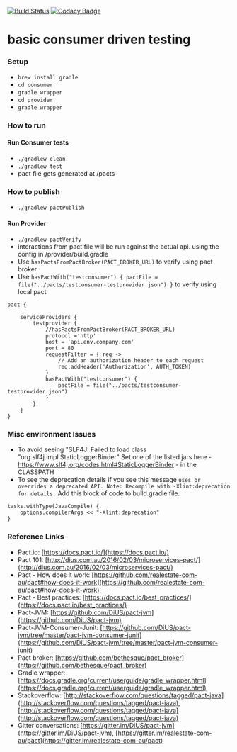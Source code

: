 [![Build Status](https://travis-ci.org/shashidesai/pactdemo.svg?branch=master)](https://travis-ci.org/shashidesai/pactdemo)   [![Codacy Badge](https://api.codacy.com/project/badge/Grade/405861391a36425db5bf409834476488)](https://www.codacy.com/app/shashidhar.desai/pactdemo?utm_source=github.com&amp;utm_medium=referral&amp;utm_content=shashidesai/pactdemo&amp;utm_campaign=Badge_Grade)

# basic consumer driven testing 

### Setup
* `brew install gradle`
* `cd consumer`
* `gradle wrapper` 
* `cd provider`
* `gradle wrapper`

### How to run
#### Run Consumer tests 
* `./gradlew clean`
* `./gradlew test`
* pact file gets generated at /pacts

### How to publish
* `./gradlew pactPublish`

#### Run Provider
* `./gradlew pactVerify`
* interactions from pact file will be run against the actual api.
using the config in /provider/build.gradle
* Use `hasPactsFromPactBroker(PACT_BROKER_URL)` to verify using pact broker
* Use `hasPactWith("testconsumer") {
                pactFile = file("../pacts/testconsumer-testprovider.json")
            }` to verify using local pact
```
pact {

    serviceProviders {
        testprovider {
            //hasPactsFromPactBroker(PACT_BROKER_URL)
            protocol ='http'
            host = 'api.env.company.com'
            port = 80
            requestFilter = { req ->
                // Add an authorization header to each request
                req.addHeader('Authorization', AUTH_TOKEN)
            }
            hasPactWith("testconsumer") {
                pactFile = file("../pacts/testconsumer-testprovider.json")
            }
        }
    }
}

```

### Misc environment Issues
* To avoid seeing "SLF4J: Failed to load class "org.slf4j.impl.StaticLoggerBinder"
Set one of the listed jars here - https://www.slf4j.org/codes.html#StaticLoggerBinder - in the CLASSPATH
* To see the deprecation details if you see this message `uses or overrides a deprecated API. Note: Recompile with -Xlint:deprecation for details.`
Add this block of code to build.gradle file. 
```
tasks.withType(JavaCompile) {
    options.compilerArgs << "-Xlint:deprecation"
}
```

### Reference Links
* Pact.io: [https://docs.pact.io/](https://docs.pact.io/)
* Pact 101: [http://dius.com.au/2016/02/03/microservices-pact/](http://dius.com.au/2016/02/03/microservices-pact/)
* Pact - How does it work: [https://github.com/realestate-com-au/pact#how-does-it-work](https://github.com/realestate-com-au/pact#how-does-it-work)
* Pact - Best practices: [https://docs.pact.io/best_practices/](https://docs.pact.io/best_practices/) 
* Pact-JVM: [https://github.com/DiUS/pact-jvm](https://github.com/DiUS/pact-jvm)
* Pact-JVM-Consumer-Junit: [https://github.com/DiUS/pact-jvm/tree/master/pact-jvm-consumer-junit](https://github.com/DiUS/pact-jvm/tree/master/pact-jvm-consumer-junit)
* Pact broker: [https://github.com/bethesque/pact_broker](https://github.com/bethesque/pact_broker)
* Gradle wrapper: [https://docs.gradle.org/current/userguide/gradle_wrapper.html](https://docs.gradle.org/current/userguide/gradle_wrapper.html)
* Stackoverflow: [http://stackoverflow.com/questions/tagged/pact-java](http://stackoverflow.com/questions/tagged/pact-java), [http://stackoverflow.com/questions/tagged/pact-java](http://stackoverflow.com/questions/tagged/pact-java)
* Gitter conversations: [https://gitter.im/DiUS/pact-jvm](https://gitter.im/DiUS/pact-jvm), [https://gitter.im/realestate-com-au/pact](https://gitter.im/realestate-com-au/pact)
